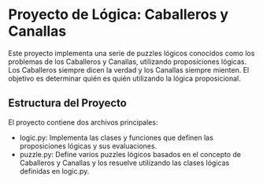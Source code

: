 # Proyecto de Lógica: Caballeros y Canallas
Este proyecto implementa una serie de puzzles lógicos conocidos como los problemas de los Caballeros y Canallas, utilizando proposiciones lógicas. Los Caballeros siempre dicen la verdad y los Canallas siempre mienten. El objetivo es determinar quién es quién utilizando la lógica proposicional.

## Estructura del Proyecto
El proyecto contiene dos archivos principales:

- logic.py: Implementa las clases y funciones que definen las proposiciones lógicas y sus evaluaciones.
- puzzle.py: Define varios puzzles lógicos basados en el concepto de Caballeros y Canallas y los resuelve utilizando las clases lógicas definidas en logic.py.
